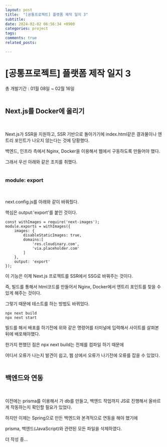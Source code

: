 ```yaml
---
layout: post
title:  "[공통프로젝트] 플랫폼 제작 일지 3"
subtitle: 
date: 2024-02-02 06:56:34 +0900
categories: project
tags:
comments: true
related_posts:

---
```

# [공통프로젝트] 플랫폼 제작 일지 3<br/>

총 개발기간 : 01월 08일 ~ 02월 16일<br/>
<Br/>

## Next.js를 Docker에 올리기<br/>
<br/>

Next.js가 SSR을 지원하고, SSR 기반으로 돌아가기에 index.html같은 결과물이나 엔트리 포인트가 나오지 않는다는 것에 당황했다.<br/>

백엔드, 인프라 측에서 Nginx, Docker을 이용해서 웹에서 구동하도록 만들어야 했다.<br/>

그래서 우선 아래와 같은 조치를 취했다.<br/>
<br/>

### module: export <br/>
<br/>

next.config.js를 아래와 같이 바꿔줬다.<br/>

핵심은 output:'export'를 붙인 것이다.<br/>

```
const withImages = require('next-images');
module.exports = withImages({
    images: {
        disableStaticImages: true,
        domains:[
            'res.cloudinary.com',
            'via.placeholder.com'
        ]
    },
    output: 'export'
});
```

이 기능은 이제 Next.js 프로젝트를 SSR에서 SSG로 바꿔주는 것이다.<br/>

즉, 빌드를 통해서 html코드를 만들어서 Nginx, Docker에서 엔트리 포인트를 찾을 수 있게 해주는 것이다.<br/>

그렇기 때문에 테스트를 하는 방법도 바뀌었다.<br/>

```
npx next build
npx next start
```

빌드를 해서 배포를 하기전에 위와 같은 명령어를 터미널에 입력해서 사이트를 살펴본 뒤에 배포해야했다.<br/>

한가지 편했던 점은 npx next build는 전체를 컴파일 하기 때문에<br/>

어디서 오류가 나는지 발견이 쉽고, 웹 상에서 오류가 나기전에 오류를 잡을 수 있었다.<br/>
<br/>

## 백엔드와 연동<br/>
<br/>

이전에는 prisma를 이용해서 가 db를 만들고, 백엔드 작업까지 JS로 진행해서 올바르게 작동하는지 확인할 필요가 있었다.<br/>

하지만 이제는 Spring으로 만든 백엔드와 본격적으로 연동을 해야 했기에<br/>

prisma, 백엔드(JavaScript)와 관련된 모든 파일을 삭제하였다.<br/>

더 작성 중...